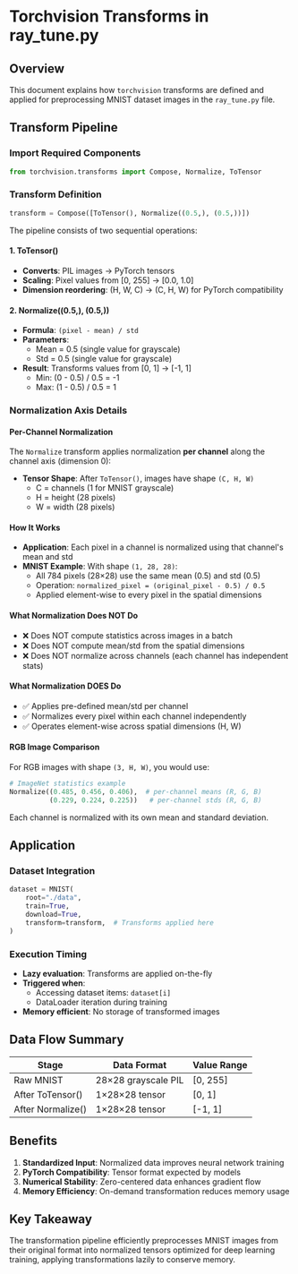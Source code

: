 # Torchvision Transforms in ray_tune.py

## Overview
This document explains how `torchvision` transforms are defined and applied for preprocessing MNIST dataset images in the `ray_tune.py` file.

## Transform Pipeline

### Import Required Components
```python
from torchvision.transforms import Compose, Normalize, ToTensor
```

### Transform Definition
```python
transform = Compose([ToTensor(), Normalize((0.5,), (0.5,))])
```

The pipeline consists of two sequential operations:

#### 1. ToTensor()
- **Converts**: PIL images → PyTorch tensors
- **Scaling**: Pixel values from [0, 255] → [0.0, 1.0]
- **Dimension reordering**: (H, W, C) → (C, H, W) for PyTorch compatibility

#### 2. Normalize((0.5,), (0.5,))
- **Formula**: `(pixel - mean) / std`
- **Parameters**: 
  - Mean = 0.5 (single value for grayscale)
  - Std = 0.5 (single value for grayscale)
- **Result**: Transforms values from [0, 1] → [-1, 1]
  - Min: (0 - 0.5) / 0.5 = -1
  - Max: (1 - 0.5) / 0.5 = 1

### Normalization Axis Details

#### Per-Channel Normalization
The `Normalize` transform applies normalization **per channel** along the channel axis (dimension 0):

- **Tensor Shape**: After `ToTensor()`, images have shape `(C, H, W)`
  - C = channels (1 for MNIST grayscale)
  - H = height (28 pixels)
  - W = width (28 pixels)

#### How It Works
- **Application**: Each pixel in a channel is normalized using that channel's mean and std
- **MNIST Example**: With shape `(1, 28, 28)`:
  - All 784 pixels (28×28) use the same mean (0.5) and std (0.5)
  - Operation: `normalized_pixel = (original_pixel - 0.5) / 0.5`
  - Applied element-wise to every pixel in the spatial dimensions

#### What Normalization Does NOT Do
- ❌ Does NOT compute statistics across images in a batch
- ❌ Does NOT compute mean/std from the spatial dimensions
- ❌ Does NOT normalize across channels (each channel has independent stats)

#### What Normalization DOES Do
- ✅ Applies pre-defined mean/std per channel
- ✅ Normalizes every pixel within each channel independently
- ✅ Operates element-wise across spatial dimensions (H, W)

#### RGB Image Comparison
For RGB images with shape `(3, H, W)`, you would use:
```python
# ImageNet statistics example
Normalize((0.485, 0.456, 0.406),  # per-channel means (R, G, B)
          (0.229, 0.224, 0.225))   # per-channel stds (R, G, B)
```
Each channel is normalized with its own mean and standard deviation.

## Application

### Dataset Integration
```python
dataset = MNIST(
    root="./data",
    train=True,
    download=True,
    transform=transform,  # Transforms applied here
)
```

### Execution Timing
- **Lazy evaluation**: Transforms are applied on-the-fly
- **Triggered when**:
  - Accessing dataset items: `dataset[i]`
  - DataLoader iteration during training
- **Memory efficient**: No storage of transformed images

## Data Flow Summary

| Stage | Data Format | Value Range |
|-------|------------|-------------|
| Raw MNIST | 28×28 grayscale PIL | [0, 255] |
| After ToTensor() | 1×28×28 tensor | [0, 1] |
| After Normalize() | 1×28×28 tensor | [-1, 1] |

## Benefits

1. **Standardized Input**: Normalized data improves neural network training
2. **PyTorch Compatibility**: Tensor format expected by models
3. **Numerical Stability**: Zero-centered data enhances gradient flow
4. **Memory Efficiency**: On-demand transformation reduces memory usage

## Key Takeaway
The transformation pipeline efficiently preprocesses MNIST images from their original format into normalized tensors optimized for deep learning training, applying transformations lazily to conserve memory.